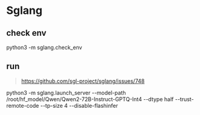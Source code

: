 # Sglang

## check env
python3 -m sglang.check_env

## run
>https://github.com/sgl-project/sglang/issues/748

python3 -m sglang.launch_server --model-path /root/hf_model/Qwen/Qwen2-72B-Instruct-GPTQ-Int4 --dtype half --trust-remote-code --tp-size 4 --disable-flashinfer